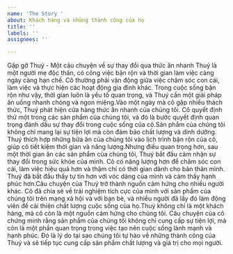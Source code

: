 ```yaml
---
name: 'The Story '
about: Khách hàng và những thành công của họ
title: ''
labels: ''
assignees: ''

---
```


Gặp gỡ Thuý - Một câu chuyện về sự thay đổi qua thức ăn nhanh
Thuý là một người mẹ độc thân, có công việc bận rộn và thời gian làm việc càng ngày càng hạn chế. Cô thường phải vận động giữa việc chăm sóc con cái, làm việc và thực hiện các hoạt động gia đình khác. Trong cuộc sống bận rộn như vậy, thời gian luôn là yếu tố quan trọng, và Thuý cần một giải pháp ăn uống nhanh chóng và ngon miệng.Vào một ngày mà cô gặp nhiều thách thức, Thuý phát hiện cửa hàng thức ăn nhanh của chúng tôi. Cô quyết định thử một trong các sản phẩm của chúng tôi, và đó là bước quyết định quan trọng đánh dấu sự thay đổi trong cuộc sống của cô.Sản phẩm của chúng tôi không chỉ mang lại sự tiện lợi mà còn đảm bảo chất lượng và dinh dưỡng. Thuý thích hợp những bữa ăn của chúng tôi vào lịch trình bận rộn của cô, giúp cô tiết kiệm thời gian và năng lượng.Nhưng điều quan trọng hơn, sau một thời gian ăn các sản phẩm của chúng tôi, Thuý bắt đầu cảm nhận sự thay đổi trong sức khỏe của mình. Cô có năng lượng hơn để chăm sóc con cái, làm việc hiệu quả hơn và thậm chí có thời gian dành cho bản thân mình. Thuý đã bắt đầu thấy tự tin hơn với vóc dáng của mình và cảm thấy hạnh phúc hơn.Câu chuyện của Thuý trở thành nguồn cảm hứng cho nhiều người khác. Cô đã chia sẻ về trải nghiệm tích cực của mình với sản phẩm của chúng tôi trên mạng xã hội và với bạn bè, và nhiều người đã lấy đó làm động viên để cải thiện chất lượng cuộc sống của họ.Thuý không chỉ là một khách hàng, mà cô còn là một nguồn cảm hứng cho chúng tôi. Câu chuyện của cô chứng minh rằng sản phẩm của chúng tôi không chỉ cung cấp sự tiện lợi, mà còn là một phần quan trọng trong việc tạo nên cuộc sống lành mạnh và hạnh phúc. Đó là lý do tại sao chúng tôi tự hào về những thành công của Thuý và sẽ tiếp tục cung cấp sản phẩm chất lượng và giá trị cho mọi người.
